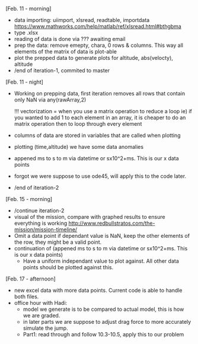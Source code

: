[Feb. 11 - morning]
- data importing: uiimport, xlsread, readtable, importdata https://www.mathworks.com/help/matlab/ref/xlsread.html#bthgbma
- type .xlsx
- reading of data is done via ??? awaiting email 
- prep the data: remove emepty, chara, 0 rows & columns. This way all elements of the matrix of data is plot-able
- plot the prepped data to generate plots for altitude, abs(velocty), altitude
- /end of iteration-1, commited to master

[Feb. 11 - night]
- Working on prepping data, first iteration removes all rows that contain only NaN via any(rawArray,2)

  !!! vectorization = when you use a matrix operation to reduce a loop
  ie) if you wanted to add 1 to each element in an array, it is cheaper to do an matrix operation then to loop through every element

- columns of data are stored in variables that are called when plotting
- plotting (time,altitude) we have some data anomalies
- appened ms to s to m via datetime or sx10^2+ms. This is our x data points
- forgot we were suppose to use ode45, will apply this to the code later.
- /end of iteration-2

[Feb. 15 - morning]
- /continue iteration-2
- visual of the mission, compare with graphed results to ensure everything is working 
  http://www.redbullstratos.com/the-mission/mission-timeline/ 
- Omit a data point if dependant value is NaN, keep the other elements of the row, they might be a valid point. 
- continuation of (appened ms to s to m via datetime or sx10^2+ms. This is our x data points)
  - Have a uniform independant value to plot against. All other data points should be plotted against this. 

[Feb. 17 - afternoon]
- new excel data with more data points. Current code is able to handle both files. 
- office hour with Hadi:
  - model we generate is to be compared to actual model, this is how we are graded.
  - in later parts we are suppose to adjust drag force to more accurately simulate the jump.
  - Part1: read through and follow 10.3-10.5, apply this to our problem
  
